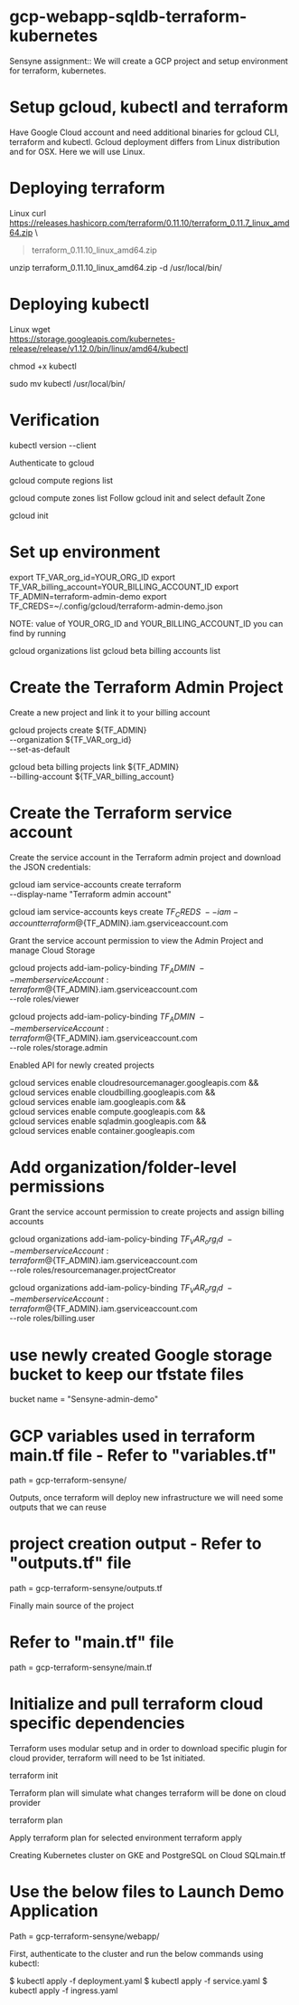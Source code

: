 # gcp-webapp-sqldb-terraform-kubernetes
  Sensyne assignment::
  We will create a GCP project and setup environment for terraform, kubernetes.
# Setup gcloud, kubectl and terraform
  Have Google Cloud account and need additional binaries for gcloud CLI, terraform and kubectl. Gcloud deployment differs from Linux distribution and for OSX. Here we will use Linux.

# Deploying terraform
Linux
curl https://releases.hashicorp.com/terraform/0.11.10/terraform_0.11.7_linux_amd64.zip \
> terraform_0.11.10_linux_amd64.zip

unzip terraform_0.11.10_linux_amd64.zip -d /usr/local/bin/

# Deploying kubectl
Linux
wget \
https://storage.googleapis.com/kubernetes-release/release/v1.12.0/bin/linux/amd64/kubectl

chmod +x kubectl

sudo mv kubectl /usr/local/bin/
# Verification
kubectl version --client

Authenticate to gcloud

gcloud compute regions list

gcloud compute zones list
Follow gcloud init and select default Zone

gcloud init

# Set up environment
export TF_VAR_org_id=YOUR_ORG_ID
export TF_VAR_billing_account=YOUR_BILLING_ACCOUNT_ID
export TF_ADMIN=terraform-admin-demo
export TF_CREDS=~/.config/gcloud/terraform-admin-demo.json

NOTE: value of YOUR_ORG_ID and YOUR_BILLING_ACCOUNT_ID you can find by running

gcloud organizations list
gcloud beta billing accounts list

# Create the Terraform Admin Project
Create a new project and link it to your billing account

 gcloud projects create ${TF_ADMIN} \
 --organization ${TF_VAR_org_id} \
 --set-as-default

 gcloud beta billing projects link ${TF_ADMIN} \
 --billing-account ${TF_VAR_billing_account}

# Create the Terraform service account
Create the service account in the Terraform admin project and download the JSON credentials:

  gcloud iam service-accounts create terraform \
  --display-name "Terraform admin account"

  gcloud iam service-accounts keys create ${TF_CREDS} \
  --iam-account terraform@${TF_ADMIN}.iam.gserviceaccount.com

Grant the service account permission to view the Admin Project and manage Cloud Storage

  gcloud projects add-iam-policy-binding ${TF_ADMIN} \
   --member serviceAccount:terraform@${TF_ADMIN}.iam.gserviceaccount.com \
     --role roles/viewer
 
  gcloud projects add-iam-policy-binding ${TF_ADMIN} \
   --member serviceAccount:terraform@${TF_ADMIN}.iam.gserviceaccount.com \
    --role roles/storage.admin

Enabled API for newly created projects

gcloud services enable cloudresourcemanager.googleapis.com && \
gcloud services enable cloudbilling.googleapis.com && \
gcloud services enable iam.googleapis.com && \
gcloud services enable compute.googleapis.com && \
gcloud services enable sqladmin.googleapis.com && \
gcloud services enable container.googleapis.com

# Add organization/folder-level permissions
Grant the service account permission to create projects and assign billing accounts

  gcloud organizations add-iam-policy-binding ${TF_VAR_org_id} \
  --member serviceAccount:terraform@${TF_ADMIN}.iam.gserviceaccount.com \
  --role roles/resourcemanager.projectCreator

  gcloud organizations add-iam-policy-binding ${TF_VAR_org_id} \
  --member serviceAccount:terraform@${TF_ADMIN}.iam.gserviceaccount.com \
  --role roles/billing.user

# use newly created Google storage bucket to keep our tfstate files
 bucket name = "Sensyne-admin-demo"
 
# GCP variables used in terraform main.tf file - Refer to "variables.tf"
path = gcp-terraform-sensyne/

Outputs, once terraform will deploy new infrastructure we will need some outputs that we can reuse
# project creation output - Refer to "outputs.tf" file
path = gcp-terraform-sensyne/outputs.tf

Finally main source of the project
# Refer to "main.tf" file
path = gcp-terraform-sensyne/main.tf

# Initialize and pull terraform cloud specific dependencies
Terraform uses modular setup and in order to download specific plugin for cloud provider, terraform will need to be 1st initiated.

terraform init

Terraform plan will simulate what changes terraform will be done on cloud provider

terraform plan

Apply terraform plan for selected environment
terraform apply

Creating Kubernetes cluster on GKE and PostgreSQL on Cloud SQLmain.tf

# Use the below files to Launch Demo Application 
Path = gcp-terraform-sensyne/webapp/

First, authenticate to the cluster and run the below commands using kubectl:

$ kubectl apply -f deployment.yaml
$ kubectl apply -f service.yaml
$ kubectl apply -f ingress.yaml
